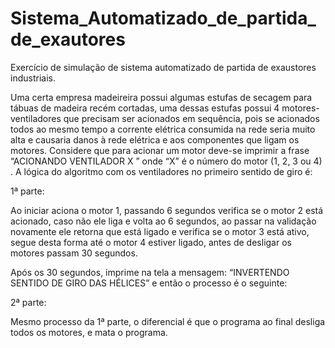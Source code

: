 # Sistema_Automatizado_de_partida_de_exautores

Exercício de simulação de sistema automatizado de partida de exaustores industriais.


Uma certa empresa madeireira possui algumas estufas de secagem para tábuas de madeira recém cortadas, uma dessas estufas possui 4 motores-ventiladores que precisam ser acionados em sequência, pois se acionados todos ao mesmo tempo a corrente elétrica consumida na rede seria muito alta e causaria danos à rede elétrica e aos componentes que ligam os motores.
Considere que para acionar um motor deve-se imprimir a frase “ACIONANDO VENTILADOR X ” onde “X” é o número do motor (1, 2, 3 ou 4) . A lógica do algoritmo com os ventiladores no primeiro sentido de giro é:

1ª parte:

Ao iniciar aciona o motor 1, passando 6 segundos verifica se o motor 2 está acionado, caso não ele liga e volta ao 6 segundos, ao passar na validação novamente ele retorna que está ligado e verifica se o motor 3 está ativo, segue desta forma até o motor 4 estiver ligado, antes de desligar os motores passam 30 segundos.

Após os 30 segundos, imprime na tela a mensagem: “INVERTENDO SENTIDO DE GIRO DAS HÉLICES” e então o processo é o seguinte:

2ª parte:

Mesmo processo da 1ª parte, o diferencial é que o programa ao final desliga todos os motores, e mata o programa.
